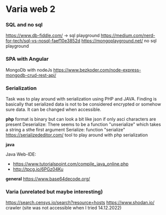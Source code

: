 # Varia web 2

### SQL and no sql 
https://www.db-fiddle.com/  -> sql playground
https://medium.com/nerd-for-tech/sql-vs-nosql-faef10e3852d
https://mongoplayground.net/  no sql playground


### SPA with Angular 

MongoDb with nodeJs
https://www.bezkoder.com/node-express-mongodb-crud-rest-api/


### Serialization

Task was to play around with serialization using PHP and JAVA. 
Finding is basically that serialized data is not to be considered encrypted or somehow sure data. It can be changed when accessible. 

**php**
format is binary but can look a bit like json if only asci characters are present
Deserialize:  There seems to be a function "unserialize" which takes a string a sthe first argument
Serialize: function "serialize"
https://serializededitor.com/  tool to play around with php serialization



**java**

Java Web-IDE: 
- https://www.tutorialspoint.com/compile_java_online.php  
- http://tpcg.io/6PGz04Ku 



**general**
https://www.base64decode.org/


### Varia (unrelated but maybe interesting)
https://search.censys.io/search?resource=hosts 
https://www.shodan.io/   crawler (site was not accessible when I tried 14.12.2022)